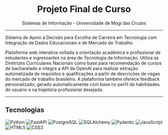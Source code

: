 <h1 align="center">Projeto Final de Curso</h1>
<p align="center">
  Sistemas de Informação - Universidade de Mogi das Cruzes  
</p>

---

Sistema de Apoio à Decisão para Escolha de Carreira em Tecnologia com Integração de Dados Educacionais e de Mercado de Trabalho

Plataforma web interativa voltada à orientação acadêmica e profissional de estudantes e ingressantes na área de Tecnologia da Informação. Utiliza as Diretrizes Curriculares Nacionais como base para recomendação de cursos de bacharelado e integra a API da OpenAI para realizar extração automatizada de requisitos e qualificações a partir de descrições de vagas do mercado de trabalho brasileiro. A plataforma também oferece feedback personalizado, gerado automaticamente com base no perfil de habilidades do usuário e na trajetória profissional desejada.

---

## Tecnologias 
![Python](https://img.shields.io/badge/Python-3776AB?style=flat&logo=python&logoColor=white) 
![FastAPI](https://img.shields.io/badge/FastAPI-009688?style=flat&logo=fastapi&logoColor=white) 
![PostgreSQL](https://img.shields.io/badge/PostgreSQL-4169E1?style=flat&logo=postgresql&logoColor=white) 
![SQLAlchemy](https://img.shields.io/badge/SQLAlchemy-990000?style=flat&logo=sqlalchemy&logoColor=white) 
![Pydantic](https://img.shields.io/badge/Pydantic-00BFFF?style=flat&logo=pydantic&logoColor=white) 
![JavaScript](https://img.shields.io/badge/JavaScript-F7DF1E?style=flat&logo=javascript&logoColor=black) 
![HTML5](https://img.shields.io/badge/HTML5-E34F26?style=flat&logo=html5&logoColor=white) 
![CSS3](https://img.shields.io/badge/CSS3-1572B6?style=flat&logo=css3&logoColor=white)

